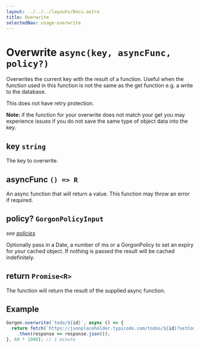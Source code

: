 ```yaml
---
layout: ../../../layouts/Docs.astro
title: Overwrite
selectedNav: usage-overwrite
---
```


# Overwrite `async(key, asyncFunc, policy?)`
Overwrites the current key with the result of a function. Useful when the function used in this function is not the same as the get function e.g. a write to the database.

This does not have retry protection.

**Note:** if the function for your overwrite does not match your get you may experience issues if you do not save the same type of object data into the key.

## key `string`
The key to overwrite.

## asyncFunc `() => R`
An async function that will return a value. This function may throw an error if required.

## policy? `GorgonPolicyInput`
_see [policies](/docs/usage/policies)_

Optionally pass in a Date, a number of ms or a GorgonPolicy to set an expiry for your cached object. If nothing is passed the result will be cached indefinitely. 

## return `Promise<R>`
The function will return the result of the supplied async function.

## Example
```typescript
Gorgon.overwrite(`todo/${id}`, async () => {
  return fetch(`https://jsonplaceholder.typicode.com/todos/${id}?setCompleted=true`)
    .then(response => response.json());
}, 60 * 1000); // 1 minute
```
